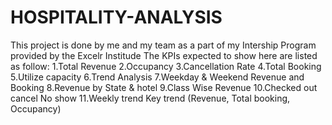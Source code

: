 # HOSPITALITY-ANALYSIS
This project is done by me and my team as a part of my Intership Program provided by the Excelr Institude
The KPIs expected to show here are listed as follow:
1.Total Revenue
2.Occupancy 
3.Cancellation Rate
4.Total Booking
5.Utilize capacity 
6.Trend Analysis 
7.Weekday  & Weekend  Revenue and Booking
8.Revenue by State & hotel
9.Class Wise Revenue
10.Checked out cancel No show
11.Weekly trend Key trend (Revenue, Total booking, Occupancy) 

